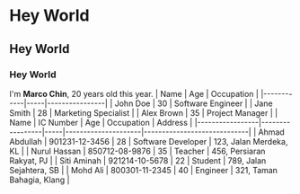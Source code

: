 # Hey World
## Hey World
### Hey World
I'm **Marco Chin**, 20 years old this year.
| Name       | Age | Occupation     |
|------------|-----|----------------|
| John Doe   | 30  | Software Engineer |
| Jane Smith | 28  | Marketing Specialist |
| Alex Brown | 35  | Project Manager |
| Name            | IC Number       | Age | Occupation          | Address                     |
|-----------------|-----------------|-----|---------------------|-----------------------------|
| Ahmad Abdullah  | 901231-12-3456  | 28  | Software Developer  | 123, Jalan Merdeka, KL     |
| Nurul Hassan    | 850712-08-9876  | 35  | Teacher             | 456, Persiaran Rakyat, PJ  |
| Siti Aminah     | 921214-10-5678  | 22  | Student             | 789, Jalan Sejahtera, SB   |
| Mohd Ali         | 800301-11-2345  | 40  | Engineer            | 321, Taman Bahagia, Klang  |
